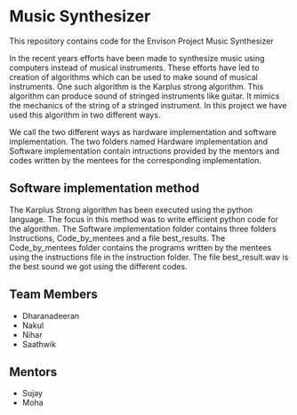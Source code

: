 # Music Synthesizer

This repository contains code for the Envison Project Music Synthesizer

In the recent years efforts have been made to synthesize music using computers instead of musical 
instruments. These efforts have led to creation of algorithms which can be used to make sound of musical instruments. One such algorithm is the Karplus strong algorithm. This algorithm can produce sound of stringed instruments like guitar. It mimics the mechanics of the string of a stringed instrument. In this project we have used this algorithm in two different ways.  

We call the two different ways as hardware implementation and software implementation. The two folders named Hardware implementation and Software implementation contain intructions provided by the mentors and codes written by the mentees for the corresponding implementation. 

## Software implementation method 

The Karplus Strong algorithm has been executed using the python language. The focus in this method was to write efficient python code for the algorithm. The Software implementation folder contains three folders Instructions, Code_by_mentees and a file best_results. The Code_by_mentees folder contains the programs written by the mentees using the instructions file in the instruction folder. The file best_result.wav is the best sound we got using the different codes.

## Team Members

* Dharanadeeran 
* Nakul
* Nihar
* Saathwik

## Mentors

* Sujay
* Moha

